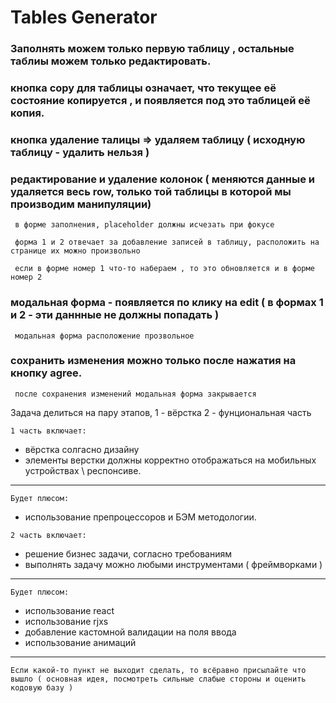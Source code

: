# Tables Generator

### Заполнять можем только первую таблицу , остальные таблиы можем только редактировать. 
### кнопка copy для таблицы означает, что текущее её состояние копируется , и появляется под это таблицей её копия. 
### кнопка удаление талицы => удаляем таблицу ( исходную таблицу - удалить нельзя ) 
### редактирование и удаление колонок ( меняются данные и удаляется весь row, только той таблицы в которой мы производим манипуляции)
```shell
 в форме заполнения, placeholder должны исчезать при фокусе 
```
```shell
 форма 1 и 2 отвечает за добавление записей в таблицу, расположить на странице их можно произвольно
```
```shell
 если в форме номер 1 что-то набераем , то это обновляется и в форме номер 2
```
### модальная форма - появляется по клику на edit ( в формах 1 и 2 - эти даннные не должны попадать )
```shell
 модальная форма расположение прозвольное
```
### сохранить изменения можно только после нажатия на кнопку agree.
```shell
 после сохранения изменений модальная форма закрывается
```

Задача делиться на пару этапов, 
1 - вёрстка
2 - фунциональная часть 



`1 часть включает:`
- вёрстка солгасно дизайну
- элементы верстки должны корректно отображаться на мобильных устройствах \ респонсиве.
---
`Будет плюсом:`
- использование препроцессоров и БЭМ методологии. 


`2 часть включает:`
- решение бизнес задачи, согласно требованиям
- выполнять задачу можно любыми инструментами ( фреймворками ) 
---
`Будет плюсом:`
- использование react
- использование rjxs
- добавление кастомной валидации на поля ввода
- использование анимаций


----
``
Если какой-то пункт не выходит сделать, то всёравно присылайте что вышло ( основная идея, посмотреть сильные слабые стороны и оценить кодовую базу )
``
